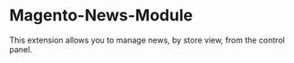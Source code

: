 Magento-News-Module
===================

This extension allows you to manage news, by store view, from the control panel.
